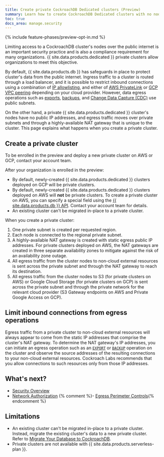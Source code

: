 ```yaml
---
title: Create private CockroachDB Dedicated clusters (Preview)
summary: Learn how to create CockroachDB Dedicated clusters with no node-level public IP addresses.
toc: true
docs_area: manage.security
---
```


{% include feature-phases/preview-opt-in.md %}

Limiting access to a CockroachDB cluster's nodes over the public internet is an important security practice and is also a compliance requirement for many organizations. {{ site.data.products.dedicated }} private clusters allow organizations to meet this objective.

By default, {{ site.data.products.db }} has safeguards in place to protect cluster's data from the public internet. Ingress traffic to a cluster is routed through a load balancer, and it is possible to restrict inbound connections using a combination of [IP allowlisting](/docs/cockroachcloud/network-authorization.html#ip-allowlisting), and either of [AWS PrivateLink](/docs/cockroachcloud/network-authorization.html#aws-privatelink) or [GCP VPC peering](/docs/cockroachcloud/network-authorization.html#vpc-peering) depending on your cloud provider. However, data egress operations such as [exports](/docs/stable/export.html), [backups](/docs/stable/backup.html), and [Change Data Capture (CDC)](/docs/stable/change-data-capture-overview.html) use public subnets.

On the other hand, a private {{ site.data.products.dedicated }} cluster's nodes have no public IP addresses, and egress traffic moves over private subnets and through a highly-available NAT gateway that is unique to the cluster. This page explains what happens when you create a private cluster.

## Create a private cluster

To be enrolled in the preview and deploy a new private cluster on AWS or GCP, contact your account team.

After your organization is enrolled in the preview:

- By default, newly-created {{ site.data.products.dedicated }} clusters deployed on GCP will be private clusters.
- By default, newly-created {{ site.data.products.dedicated }} clusters deployed on AWS will **not** be private clusters. To create a private cluster on AWS, you can specify a special field using the [{{ site.data.products.db }} API](/docs/cockroachcloud/cloud-api.html). Contact your account team for details.
- An existing cluster can't be migrated in-place to a private cluster.

When you create a private cluster:

1. One private subnet is created per requested region.
1. Each node is connected to the regional private subnet.
1. A highly-available NAT gateway is created with static egress public IP addresses. For private clusters deployed on AWS, the NAT gateways are created in three separate availability zones to mitigate against the risk of an availability zone outage.
1. All egress traffic from the cluster nodes to non-cloud external resources is sent across the private subnet and through the NAT gateway to reach its destination.
1. All egress traffic from the cluster nodes to S3 (for private clusters on AWS) or Google Cloud Storage (for private clusters on GCP) is sent across the private subnet and through the private network for the relevant cloud provider (S3 Gateway endpoints on AWS and Private Google Access on GCP).

## Limit inbound connections from egress operations

Egress traffic from a private cluster to non-cloud external resources will always appear to come from the static IP addresses that comprise the cluster's NAT gateway. To determine the NAT gateway's IP addresses, you can initiate an egress operation such as an [`EXPORT`](/docs/stable/export.html) or [`BACKUP`](/docs/stable/backup.html) operation on the cluster and observe the source addresses of the resulting connections to your non-cloud external resources. Cockroach Labs recommends that you allow connections to such resources only from those IP addresses.

## What's next?
- [Security Overview](security-overview.html)
- [Network Authorization](network-authorization.html)
{% comment %}- [Egress Perimeter Controls](egress-perimeter-controls.html){% endcomment %}

## Limitations

- An existing cluster can't be migrated in-place to a private cluster. Instead, migrate the existing cluster's data to a new private cluster. Refer to [Migrate Your Database to CockroachDB](/docs/stable/migration-overview.html).
- Private clusters are not available with {{ site.data.products.serverless-plan }}.
